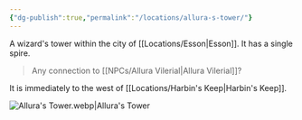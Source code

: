 ```yaml
---
{"dg-publish":true,"permalink":"/locations/allura-s-tower/"}
---
```


A wizard's tower within the city of [[Locations/Esson\|Esson]]. It has a single spire.

> Any connection to [[NPCs/Allura Vilerial\|Allura Vilerial]]?

It is immediately to the west of [[Locations/Harbin's Keep\|Harbin's Keep]].

![Allura's Tower.webp|Allura's Tower](/img/user/Assets/Allura's%20Tower.webp)
